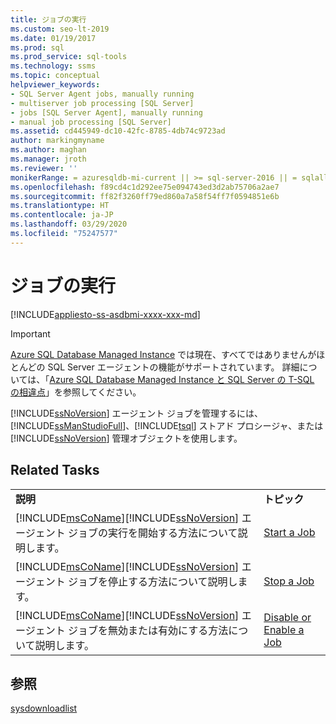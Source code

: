 ```yaml
---
title: ジョブの実行
ms.custom: seo-lt-2019
ms.date: 01/19/2017
ms.prod: sql
ms.prod_service: sql-tools
ms.technology: ssms
ms.topic: conceptual
helpviewer_keywords:
- SQL Server Agent jobs, manually running
- multiserver job processing [SQL Server]
- jobs [SQL Server Agent], manually running
- manual job processing [SQL Server]
ms.assetid: cd445949-dc10-42fc-8785-4db74c9723ad
author: markingmyname
ms.author: maghan
ms.manager: jroth
ms.reviewer: ''
monikerRange: = azuresqldb-mi-current || >= sql-server-2016 || = sqlallproducts-allversions
ms.openlocfilehash: f89cd4c1d292ee75e094743ed3d2ab75706a2ae7
ms.sourcegitcommit: ff82f3260ff79ed860a7a58f54ff7f0594851e6b
ms.translationtype: HT
ms.contentlocale: ja-JP
ms.lasthandoff: 03/29/2020
ms.locfileid: "75247577"
---
```

# <a name="run-jobs"></a>ジョブの実行
[!INCLUDE[appliesto-ss-asdbmi-xxxx-xxx-md](../../includes/appliesto-ss-asdbmi-xxxx-xxx-md.md)]

> [!IMPORTANT]  
> [Azure SQL Database Managed Instance](https://docs.microsoft.com/azure/sql-database/sql-database-managed-instance) では現在、すべてではありませんがほとんどの SQL Server エージェントの機能がサポートされています。 詳細については、「[Azure SQL Database Managed Instance と SQL Server の T-SQL の相違点](https://docs.microsoft.com/azure/sql-database/sql-database-managed-instance-transact-sql-information#sql-server-agent)」を参照してください。

[!INCLUDE[ssNoVersion](../../includes/ssnoversion-md.md)] エージェント ジョブを管理するには、[!INCLUDE[ssManStudioFull](../../includes/ssmanstudiofull-md.md)]、[!INCLUDE[tsql](../../includes/tsql-md.md)] ストアド プロシージャ、または [!INCLUDE[ssNoVersion](../../includes/ssnoversion-md.md)] 管理オブジェクトを使用します。  
  
## <a name="related-tasks"></a>Related Tasks  
  
|||  
|-|-|  
|**説明**|**トピック**|  
|[!INCLUDE[msCoName](../../includes/msconame_md.md)][!INCLUDE[ssNoVersion](../../includes/ssnoversion-md.md)] エージェント ジョブの実行を開始する方法について説明します。|[Start a Job](../../ssms/agent/start-a-job.md)|  
|[!INCLUDE[msCoName](../../includes/msconame_md.md)][!INCLUDE[ssNoVersion](../../includes/ssnoversion-md.md)] エージェント ジョブを停止する方法について説明します。|[Stop a Job](../../ssms/agent/stop-a-job.md)|  
|[!INCLUDE[msCoName](../../includes/msconame_md.md)][!INCLUDE[ssNoVersion](../../includes/ssnoversion-md.md)] エージェント ジョブを無効または有効にする方法について説明します。|[Disable or Enable a Job](../../ssms/agent/disable-or-enable-a-job.md)|  
  
## <a name="see-also"></a>参照  
[sysdownloadlist](../../relational-databases/system-tables/dbo-sysdownloadlist-transact-sql.md)  
  
